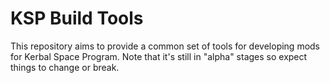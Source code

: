 KSP Build Tools
===============

This repository aims to provide a common set of tools for developing mods for Kerbal Space Program.  Note that it's still in "alpha" stages so expect things to change or break.
